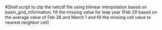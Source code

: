 #Shell script to clip the netcdf file using bilinear interpolation based on basin_grid_information, fill the missing value for leap year (Feb 29 based on the average value of Feb 28 and March 1 and fill the missing cell value to nearest neighbor cell)
